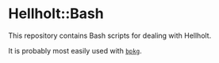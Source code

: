 # Hellholt::Bash
This repository contains Bash scripts for dealing with Hellholt.

It is probably most easily used with [`bpkg`](https://github.com/bpkg/bpkg).

